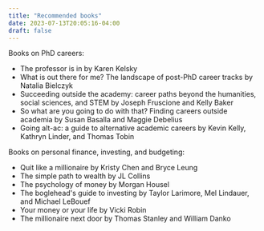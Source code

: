 ```yaml
---
title: "Recommended books"
date: 2023-07-13T20:05:16-04:00
draft: false
---
```


Books on PhD careers:
- The professor is in by Karen Kelsky
- What is out there for me? The landscape of post-PhD career tracks by Natalia Bielczyk
- Succeeding outside the academy: career paths beyond the humanities, social sciences, and STEM by Joseph Fruscione and Kelly Baker
- So what are you going to do with that? Finding careers outside academia by Susan Basalla and Maggie Debelius
- Going alt-ac: a guide to alternative academic careers by Kevin Kelly, Kathryn Linder, and Thomas Tobin

Books on personal finance, investing, and budgeting:
- Quit like a millionaire by Kristy Chen and Bryce Leung
- The simple path to wealth by JL Collins
- The psychology of money by Morgan Housel
- The boglehead's guide to investing by Taylor Larimore, Mel Lindauer, and Michael LeBouef
- Your money or your life by Vicki Robin
- The millionaire next door by Thomas Stanley and William Danko
